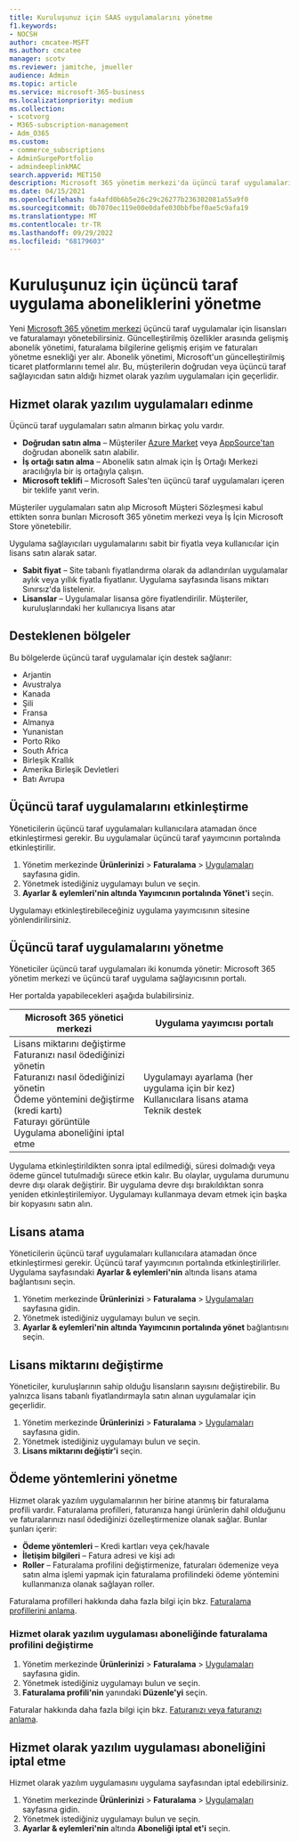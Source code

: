 ```yaml
---
title: Kuruluşunuz için SAAS uygulamalarını yönetme
f1.keywords:
- NOCSH
author: cmcatee-MSFT
ms.author: cmcatee
manager: scotv
ms.reviewer: jamitche, jmueller
audience: Admin
ms.topic: article
ms.service: microsoft-365-business
ms.localizationpriority: medium
ms.collection:
- scotvorg
- M365-subscription-management
- Adm_O365
ms.custom:
- commerce_subscriptions
- AdminSurgePortfolio
- admindeeplinkMAC
search.appverid: MET150
description: Microsoft 365 yönetim merkezi'da üçüncü taraf uygulamaları etkinleştirmeyi ve yönetmeyi öğrenin.
ms.date: 04/15/2021
ms.openlocfilehash: fa4afd0b6b5e26c29c26277b236302081a55a9f0
ms.sourcegitcommit: 0b7070ec119e00e0dafe030bbfbef0ae5c9afa19
ms.translationtype: MT
ms.contentlocale: tr-TR
ms.lasthandoff: 09/29/2022
ms.locfileid: "68179603"
---
```

# <a name="manage-third-party-app-subscriptions-for-your-organization"></a>Kuruluşunuz için üçüncü taraf uygulama aboneliklerini yönetme

Yeni <a href="https://go.microsoft.com/fwlink/p/?linkid=2024339" target="_blank">Microsoft 365 yönetim merkezi</a> üçüncü taraf uygulamalar için lisansları ve faturalamayı yönetebilirsiniz. Güncelleştirilmiş özellikler arasında gelişmiş abonelik yönetimi, faturalama bilgilerine gelişmiş erişim ve faturaları yönetme esnekliği yer alır. Abonelik yönetimi, Microsoft'un güncelleştirilmiş ticaret platformlarını temel alır. Bu, müşterilerin doğrudan veya üçüncü taraf sağlayıcıdan satın aldığı hizmet olarak yazılım uygulamaları için geçerlidir.

## <a name="how-to-get-software-as-a-service-apps"></a>Hizmet olarak yazılım uygulamaları edinme

Üçüncü taraf uygulamaları satın almanın birkaç yolu vardır.

- **Doğrudan satın alma** – Müşteriler [Azure Market](https://azuremarketplace.microsoft.com/marketplace/) veya [AppSource'tan](https://appsource.microsoft.com/) doğrudan abonelik satın alabilir.
- **İş ortağı satın alma** – Abonelik satın almak için İş Ortağı Merkezi aracılığıyla bir iş ortağıyla çalışın.
- **Microsoft teklifi** – Microsoft Sales'ten üçüncü taraf uygulamaları içeren bir teklife yanıt verin.

Müşteriler uygulamaları satın alıp Microsoft Müşteri Sözleşmesi kabul ettikten sonra bunları Microsoft 365 yönetim merkezi veya İş İçin Microsoft Store yönetebilir.

Uygulama sağlayıcıları uygulamalarını sabit bir fiyatla veya kullanıcılar için lisans satın alarak satar.

- **Sabit fiyat** – Site tabanlı fiyatlandırma olarak da adlandırılan uygulamalar aylık veya yıllık fiyatla fiyatlanır. Uygulama sayfasında lisans miktarı Sınırsız'da listelenir.
- **Lisanslar** – Uygulamalar lisansa göre fiyatlendirilir. Müşteriler, kuruluşlarındaki her kullanıcıya lisans atar

## <a name="supported-regions"></a>Desteklenen bölgeler

Bu bölgelerde üçüncü taraf uygulamalar için destek sağlanır:

- Arjantin
- Avustralya
- Kanada
- Şili
- Fransa
- Almanya
- Yunanistan
- Porto Riko
- South Africa
- Birleşik Krallık
- Amerika Birleşik Devletleri
- Batı Avrupa

## <a name="activate-third-party-apps"></a>Üçüncü taraf uygulamalarını etkinleştirme

Yöneticilerin üçüncü taraf uygulamaları kullanıcılara atamadan önce etkinleştirmesi gerekir. Bu uygulamalar üçüncü taraf yayımcının portalında etkinleştirilir.

1. Yönetim merkezinde **Ürünlerinizi** >  **Faturalama** > <a href="https://go.microsoft.com/fwlink/p/?linkid=2125823" target="_blank">Uygulamaları</a> sayfasına gidin.
2. Yönetmek istediğiniz uygulamayı bulun ve seçin.
3. **Ayarlar &** **eylemleri'nin altında Yayımcının portalında Yönet'i** seçin.

Uygulamayı etkinleştirebileceğiniz uygulama yayımcısının sitesine yönlendirilirsiniz.

## <a name="manage-third-party-apps"></a>Üçüncü taraf uygulamalarını yönetme

Yöneticiler üçüncü taraf uygulamaları iki konumda yönetir: Microsoft 365 yönetim merkezi ve üçüncü taraf uygulama sağlayıcısının portalı.

Her portalda yapabilecekleri aşağıda bulabilirsiniz.

| Microsoft 365 yönetici merkezi | Uygulama yayımcısı portalı |
| --- | --- |
| Lisans miktarını değiştirme <br> Faturanızı nasıl ödediğinizi yönetin <br> Faturanızı nasıl ödediğinizi yönetin <br> Ödeme yöntemini değiştirme (kredi kartı) <br> Faturayı görüntüle <br> Uygulama aboneliğini iptal etme | Uygulamayı ayarlama (her uygulama için bir kez) <br> Kullanıcılara lisans atama <br> Teknik destek |

Uygulama etkinleştirildikten sonra iptal edilmediği, süresi dolmadığı veya ödeme güncel tutulmadığı sürece etkin kalır. Bu olaylar, uygulama durumunu devre dışı olarak değiştirir. Bir uygulama devre dışı bırakıldıktan sonra yeniden etkinleştirilemiyor. Uygulamayı kullanmaya devam etmek için başka bir kopyasını satın alın.

## <a name="assign-licenses"></a>Lisans atama

Yöneticilerin üçüncü taraf uygulamaları kullanıcılara atamadan önce etkinleştirmesi gerekir. Üçüncü taraf yayımcının portalında etkinleştirilirler. Uygulama sayfasındaki **Ayarlar & eylemleri'nin** altında lisans atama bağlantısını seçin.

1. Yönetim merkezinde **Ürünlerinizi** >  **Faturalama** > <a href="https://go.microsoft.com/fwlink/p/?linkid=2125823" target="_blank">Uygulamaları</a> sayfasına gidin.
2. Yönetmek istediğiniz uygulamayı bulun ve seçin.
3. **Ayarlar & eylemleri'nin** **altında Yayımcının portalında yönet** bağlantısını seçin.

## <a name="change-license-quantity"></a>Lisans miktarını değiştirme

Yöneticiler, kuruluşlarının sahip olduğu lisansların sayısını değiştirebilir. Bu yalnızca lisans tabanlı fiyatlandırmayla satın alınan uygulamalar için geçerlidir.

1. Yönetim merkezinde **Ürünlerinizi** >  **Faturalama** > <a href="https://go.microsoft.com/fwlink/p/?linkid=2125823" target="_blank">Uygulamaları</a> sayfasına gidin.
2. Yönetmek istediğiniz uygulamayı bulun ve seçin.
3. **Lisans miktarını değiştir'i** seçin.

## <a name="manage-payment-methods"></a>Ödeme yöntemlerini yönetme

Hizmet olarak yazılım uygulamalarının her birine atanmış bir faturalama profili vardır. Faturalama profilleri, faturanıza hangi ürünlerin dahil olduğunu ve faturalarınızı nasıl ödediğinizi özelleştirmenize olanak sağlar. Bunlar şunları içerir:

- **Ödeme yöntemleri** – Kredi kartları veya çek/havale
- **İletişim bilgileri** – Fatura adresi ve kişi adı
- **Roller** – Faturalama profilini değiştirmenize, faturaları ödemenize veya satın alma işlemi yapmak için faturalama profilindeki ödeme yöntemini kullanmanıza olanak sağlayan roller.

Faturalama profilleri hakkında daha fazla bilgi için bkz. [Faturalama profillerini anlama](/microsoft-store/billing-profile).

### <a name="change-the-billing-profile-on-a-software-as-a-service-app-subscription"></a>Hizmet olarak yazılım uygulaması aboneliğinde faturalama profilini değiştirme

1. Yönetim merkezinde **Ürünlerinizi** >  **Faturalama** > <a href="https://go.microsoft.com/fwlink/p/?linkid=2125823" target="_blank">Uygulamaları</a> sayfasına gidin.
2. Yönetmek istediğiniz uygulamayı bulun ve seçin.
3. **Faturalama profili'nin** yanındaki **Düzenle'yi** seçin.

Faturalar hakkında daha fazla bilgi için bkz. [Faturanızı veya faturanızı anlama](billing-and-payments/understand-your-invoice.md).

## <a name="cancel-a-software-as-a-service-app-subscription"></a>Hizmet olarak yazılım uygulaması aboneliğini iptal etme

Hizmet olarak yazılım uygulamasını uygulama sayfasından iptal edebilirsiniz.

1. Yönetim merkezinde **Ürünlerinizi** >  **Faturalama** > <a href="https://go.microsoft.com/fwlink/p/?linkid=2125823" target="_blank">Uygulamaları</a> sayfasına gidin.
2. Yönetmek istediğiniz uygulamayı bulun ve seçin.
3. **Ayarlar & eylemleri'nin** altında **Aboneliği iptal et'i** seçin.
